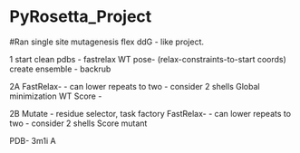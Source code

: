 # PyRosetta_Project
#Ran single site mutagenesis flex ddG - like project. 

1 start
clean pdbs -
fastrelax WT pose- (relax-constraints-to-start coords)
create ensemble - backrub

2A
FastRelax-
    - can lower repeats to two
    - consider 2 shells
Global minimization
WT Score -

2B
Mutate - residue selector, task factory
FastRelax-
    - can lower repeats to two
    - consider 2 shells
Score mutant
 
PDB- 3m1i A
 



